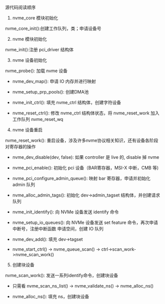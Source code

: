 源代码阅读顺序

1. nvme_core 模块初始化

nvme_core_init():创建工作队列，类；申请设备号

2. nvme 模块初始化

nvme_init():注册 pci_driver 结构体

3. nvme 设备初始化

nvme_probe(): 加载 nvme 设备

* nvme_dev_map(): 申请 IO 内存并进行映射

* nvme_setup_prp_pools(): 创建DMA池

* nvme_init_ctrl(): 填充 nvme_ctrl 结构体，创建字符设备

* nvme_reset_ctrl(): 修改 nvme_ctrl 结构体状态，将 nvme_reset_work 加入工作队列 nvme_reset_wq

4. nvme 设备重启

nvme_reset_work(): 重启设备，涉及许多nvme协议相关知识，还有设备各阶段对寄存器的操作

* nvme_dev_disable(dev, false): 如果 controller 是 live 的, disable 掉 nvme

* nvme_pci_enable(): 初始化 pci 设备（BAR寄存器，MSI-X 中断，CMB 等)

* nvme_pci_configure_admin_queue(): 映射 bar 寄存器，申请并初始化 admin 队列

* nvme_alloc_admin_tags(): 初始化 dev->admin_tagset 结构体，并创建请求队列

* nvme_init_identify(): 向 NVMe 设备发送 identify 命令

* nvme_setup_io_queues(): 向 NVMe 设备发送 set feature 命令，再次申请中断号，注册中断函数 申请空间，创建 IO 队列

* nvme_dev_add(): 填充 dev->tagset 

* nvme_start_ctrl() -> nvme_queue_scan() -> ctrl->scan_work->nvme_scan_work()

5. 创建块设备

nvme_scan_work(): 发送一系列identify命令，创建块设备

* 只需看 nvme_scan_ns_list() -> nvme_validate_ns() -> nvme_alloc_ns()

* nvme_alloc_ns(): 填充 ns，创建块设备

